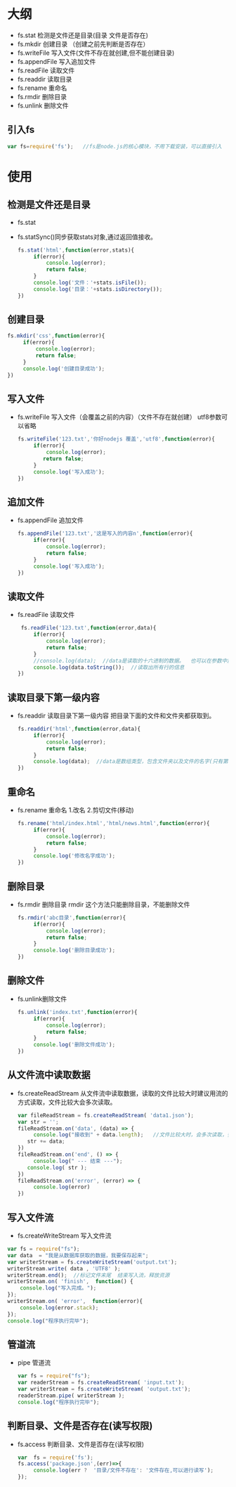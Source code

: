 # 大纲

- fs.stat  检测是文件还是目录(目录 文件是否存在) 
- fs.mkdir  创建目录 （创建之前先判断是否存在） 
-  fs.writeFile  写入文件(文件不存在就创建,但不能创建目录) 
- fs.appendFile 写入追加文件 
-  fs.readFile 读取文件 
- fs.readdir 读取目录 
- fs.rename 重命名
- fs.rmdir  删除目录 
-  fs.unlink 删除文件 

## 引入fs

```js
var fs=require('fs');   //fs是node.js的核心模块，不用下载安装，可以直接引入  

```

# 使用

## 检测是文件还是目录

-  fs.stat

- fs.statSync()同步获取stats对象,通过返回值接收。

  ```js
  fs.stat('html',function(error,stats){
       if(error){
           console.log(error);
           return false;
       }
       console.log('文件：'+stats.isFile());
       console.log('目录：'+stats.isDirectory());
  })
  ```

## 创建目录

```js
fs.mkdir('css',function(error){
     if(error){
         console.log(error);
         return false;
     }
     console.log('创建目录成功');
})
```

## 写入文件

- fs.writeFile  写入文件（会覆盖之前的内容）（文件不存在就创建）  utf8参数可以省略

  ```js
  fs.writeFile('123.txt','你好nodejs 覆盖','utf8',function(error){
       if(error){
           console.log(error);
          return false;
       }
       console.log('写入成功');
  })
  ```

## 追加文件 

- fs.appendFile 追加文件 

  ```js
  fs.appendFile('123.txt','这是写入的内容n',function(error){
       if(error){
           console.log(error);
           return false;
       }
       console.log('写入成功');
  })
  ```

## 读取文件 

- fs.readFile 读取文件  

  ```js
   fs.readFile('123.txt',function(error,data){
       if(error){
           console.log(error);
           return false;
       }
       //console.log(data);  //data是读取的十六进制的数据。  也可以在参数中加入编码格式"utf8"来解决十六进制的问题;
       console.log(data.toString());  //读取出所有行的信息  
  })
  ```

##  读取目录下第一级内容

- fs.readdir 读取目录下第一级内容  把目录下面的文件和文件夹都获取到。

  ```js
  fs.readdir('html',function(error,data){
       if(error){
           console.log(error);
           return false;
       }
       console.log(data);  //data是数组类型，包含文件夹以及文件的名字(只有第一级目录内容)。拿到一个文件夹下面的所有目录  
  })
  ```

##  重命名

- fs.rename 重命名  1.改名  2.剪切文件(移动) 

  ```js
  fs.rename('html/index.html','html/news.html',function(error){
       if(error){
           console.log(error);
           return false;
       }
       console.log('修改名字成功');
  })
  ```

## 删除目录

- fs.rmdir  删除目录   rmdir 这个方法只能删除目录，不能删除文件  

  ```js
  fs.rmdir('abc目录',function(error){
       if(error){
           console.log(error);
           return false;
       }
       console.log('删除目录成功');
  })
  ```

## 删除文件

- fs.unlink删除文件

  ```js
  fs.unlink('index.txt',function(error){
       if(error){
           console.log(error);
           return false;
       }
       console.log('删除文件成功');
  })
  ```

## 从文件流中读取数据

- fs.createReadStream  从文件流中读取数据，读取的文件比较大时建议用流的方式读取，文件比较大会多次读取。

  ```js
  var fileReadStream = fs.createReadStream( 'data1.json');
  var str = '';
  fileReadStream.on('data', (data) => {
       console.log("接收到" + data.length);   //文件比较大时，会多次读取，多次执行该回调函数  
  	 str += data;
  })
  fileReadStream.on('end', () => {
       console.log(" --- 结束 ---");
  	 console.log( str );
  })
  fileReadStream.on('error', (error) => {
       console.log(error)
  })
  ```

## 写入文件流  

-  fs.createWriteStream  写入文件流 

  ```js
  var fs = require("fs");
  var data  = "我是从数据库获取的数据，我要保存起来";
  var writerStream = fs.createWriteStream('output.txt');
  writerStream.write( data , 'UTF8' );
  writerStream.end();  //标记文件末尾  结束写入流，释放资源  
  writerStream.on( 'finish',  function() {
      console.log("写入完成。");
  });
  writerStream.on( 'error',  function(error){
      console.log(error.stack);
  });
  console.log("程序执行完毕");
  ```

## 管道流

- pipe 管道流  

  ```js
  var fs = require("fs");
  var readerStream = fs.createReadStream( 'input.txt');
  var writerStream = fs.createWriteStream( 'output.txt');
  readerStream.pipe( writerStream );
  console.log("程序执行完毕");
  ```

##  判断目录、文件是否存在(读写权限)

- fs.access 判断目录、文件是否存在(读写权限)

  ```js
  var  fs = require('fs');
  fs.access('package.json',(err)=>{
       console.log(err ?  '目录/文件不存在': '文件存在,可以进行读写');
  });
  ```

  


